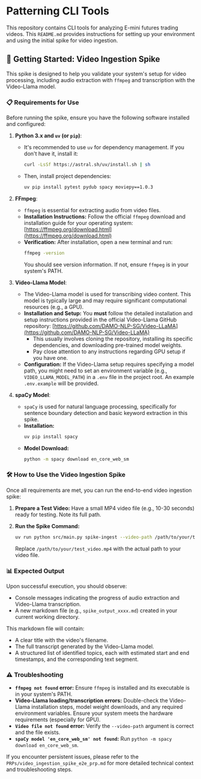 # Patterning CLI Tools

This repository contains CLI tools for analyzing E-mini futures trading videos. This `README.md` provides instructions for setting up your environment and using the initial spike for video ingestion.

## 🚀 Getting Started: Video Ingestion Spike

This spike is designed to help you validate your system's setup for video processing, including audio extraction with `ffmpeg` and transcription with the Video-Llama model.

### 📋 Requirements for Use

Before running the spike, ensure you have the following software installed and configured:

1.  **Python 3.x and `uv` (or `pip`)**:
    *   It's recommended to use `uv` for dependency management. If you don't have it, install it:
        ```bash
        curl -LsSf https://astral.sh/uv/install.sh | sh
        ```
    *   Then, install project dependencies:
        ```bash
        uv pip install pytest pydub spacy moviepy==1.0.3
        ```

2.  **FFmpeg**:
    *   `ffmpeg` is essential for extracting audio from video files.
    *   **Installation Instructions:** Follow the official `ffmpeg` download and installation guide for your operating system: [https://ffmpeg.org/download.html](https://ffmpeg.org/download.html)
    *   **Verification:** After installation, open a new terminal and run:
        ```bash
        ffmpeg -version
        ```
        You should see version information. If not, ensure `ffmpeg` is in your system's PATH.

3.  **Video-Llama Model**:
    *   The Video-Llama model is used for transcribing video content. This model is typically large and may require significant computational resources (e.g., a GPU).
    *   **Installation and Setup:** You **must** follow the detailed installation and setup instructions provided in the official Video-Llama GitHub repository: [https://github.com/DAMO-NLP-SG/Video-LLaMA](https://github.com/DAMO-NLP-SG/Video-LLaMA)
        *   This usually involves cloning the repository, installing its specific dependencies, and downloading pre-trained model weights.
        *   Pay close attention to any instructions regarding GPU setup if you have one.
    *   **Configuration:** If the Video-Llama setup requires specifying a model path, you might need to set an environment variable (e.g., `VIDEO_LLAMA_MODEL_PATH`) in a `.env` file in the project root. An example `.env.example` will be provided.

4.  **spaCy Model**:
    *   `spaCy` is used for natural language processing, specifically for sentence boundary detection and basic keyword extraction in this spike.
    *   **Installation:**
        ```bash
        uv pip install spacy
        ```
    *   **Model Download:**
        ```bash
        python -m spacy download en_core_web_sm
        ```

### 🛠️ How to Use the Video Ingestion Spike

Once all requirements are met, you can run the end-to-end video ingestion spike:

1.  **Prepare a Test Video:** Have a small MP4 video file (e.g., 10-30 seconds) ready for testing. Note its full path.

2.  **Run the Spike Command:**
    ```bash
    uv run python src/main.py spike-ingest --video-path /path/to/your/test_video.mp4
    ```
    Replace `/path/to/your/test_video.mp4` with the actual path to your video file.

### 📊 Expected Output

Upon successful execution, you should observe:

*   Console messages indicating the progress of audio extraction and Video-Llama transcription.
*   A new markdown file (e.g., `spike_output_xxxx.md`) created in your current working directory.

This markdown file will contain:
*   A clear title with the video's filename.
*   The full transcript generated by the Video-Llama model.
*   A structured list of identified topics, each with estimated start and end timestamps, and the corresponding text segment.

### ⚠️ Troubleshooting

*   **`ffmpeg not found` error:** Ensure `ffmpeg` is installed and its executable is in your system's PATH.
*   **Video-Llama loading/transcription errors:** Double-check the Video-Llama installation steps, model weight downloads, and any required environment variables. Ensure your system meets the hardware requirements (especially for GPU).
*   **`Video file not found` error:** Verify the `--video-path` argument is correct and the file exists.
*   **`spaCy model 'en_core_web_sm' not found`:** Run `python -m spacy download en_core_web_sm`.

If you encounter persistent issues, please refer to the `PRPs/video_ingestion_spike_e2e_prp.md` for more detailed technical context and troubleshooting steps.
